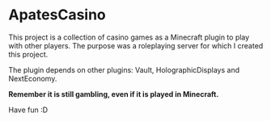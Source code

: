 # ApatesCasino
This project is a collection of casino games as a Minecraft plugin to play with other players. 
The purpose was a roleplaying server for which I created this project.

The plugin depends on other plugins: Vault, HolographicDisplays and NextEconomy.

**Remember it is still gambling, even if it is played in Minecraft.**

Have fun :D
